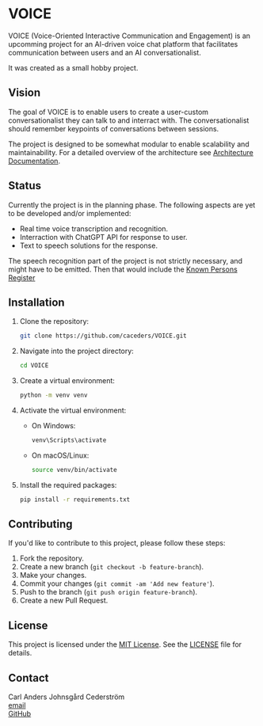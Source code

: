 # VOICE
VOICE (Voice-Oriented Interactive Communication and Engagement) is an upcomming project for an AI-driven voice chat platform that facilitates communication between users and an AI conversationalist.

It was created as a small hobby project.

## Vision

The goal of VOICE is to enable users to create a user-custom conversationalist they can talk to and interract with. The conversationalist should remember keypoints of conversations between sessions.

The project is designed to be somewhat modular to enable scalability and maintainability. For a detailed overview of the architecture see [Architecture Documentation](./docs/architecture.md).

## Status

Currently the project is in the planning phase. The following aspects are yet to be developed and/or implemented:

- Real time voice transcription and recognition.
- Interraction with ChatGPT API for response to user.
- Text to speech solutions for the response.

The speech recognition part of the project is not strictly necessary, and might have to be emitted. Then that would include the [Known Persons Register](./docs/architecture.md)

## Installation

1. Clone the repository:

    ```bash
    git clone https://github.com/caceders/VOICE.git
    ```

2. Navigate into the project directory:

    ```bash
    cd VOICE
    ```

3. Create a virtual environment:

    ```bash
    python -m venv venv
    ```

4. Activate the virtual environment:

    - On Windows:

        ```bash
        venv\Scripts\activate
        ```

    - On macOS/Linux:

        ```bash
        source venv/bin/activate
        ```

5. Install the required packages:

    ```bash
    pip install -r requirements.txt
    ```

## Contributing

If you'd like to contribute to this project, please follow these steps:

1. Fork the repository.
2. Create a new branch (`git checkout -b feature-branch`).
3. Make your changes.
4. Commit your changes (`git commit -am 'Add new feature'`).
5. Push to the branch (`git push origin feature-branch`).
6. Create a new Pull Request.

## License

This project is licensed under the [MIT License](LICENSE). See the [LICENSE](LICENSE) file for details.

## Contact

Carl Anders Johnsgård Cederström <br>
[email](mailto:andersjohnsgaard@hotmail.com)  
[GitHub](https://github.com/caceders)